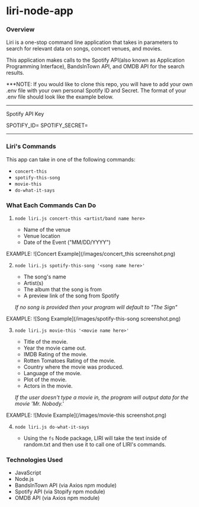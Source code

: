 # liri-node-app

### Overview

Liri is a one-stop command line application that takes in parameters to search for relevant data on songs, concert venues, and movies.

This application makes calls to the Spotify API(also known as Application Programming Interface), BandsInTown API, and OMDB API for the search results.

***NOTE: If you would like to clone this repo, you will have to add your own .env file with your own personal Spotify ID and Secret. The format of your .env file should look like the example below.

*******************
Spotify API Key

SPOTIFY_ID=<your Spotify ID>
SPOTIFY_SECRET=<your Spoitify Secret>
*******************

### Liri's Commands

This app can take in one of the following commands:

* `concert-this`
* `spotify-this-song`
* `movie-this`
* `do-what-it-says`

### What Each Commands Can Do

1. `node liri.js concert-this <artist/band name here>`

     * Name of the venue
     * Venue location
     * Date of the Event ("MM/DD/YYYY")

EXAMPLE:
![Concert Example](/images/concert_this screenshot.png)

2. `node liri.js spotify-this-song '<song name here>'`

     * The song's name
     * Artist(s)
     * The album that the song is from
     * A preview link of the song from Spotify
     

   *If no song is provided then your program will default to "The Sign"*

EXAMPLE:
![Song Example](/images/spotify-this-song screenshot.png)

3. `node liri.js movie-this '<movie name here>'`

     * Title of the movie.
     * Year the movie came out.
     * IMDB Rating of the movie.
     * Rotten Tomatoes Rating of the movie.
     * Country where the movie was produced.
     * Language of the movie.
     * Plot of the movie.
     * Actors in the movie.

   *If the user doesn't type a movie in, the program will output data for the movie 'Mr. Nobody.'*

EXAMPLE:
![Movie Example](/images/movie-this screenshot.png)

4. `node liri.js do-what-it-says`

   * Using the `fs` Node package, LIRI will take the text inside of random.txt and then use it to call one of LIRI's commands.


### Technologies Used

* JavaScript
* Node.js
* BandsInTown API (via Axios npm module)
* Spotify API (via Stopify npm module)
* OMDB API (via Axios npm module)

<!-- Clearly state the problem the app is trying to solve (i.e. what is it doing and why)
Give a high-level overview of how the app is organized
Give start-to-finish instructions on how to run the app
Include screenshots, gifs or videos of the app functioning
Contain a link to a deployed version of the app
Clearly list the technologies used in the app
State your role in the app development -->